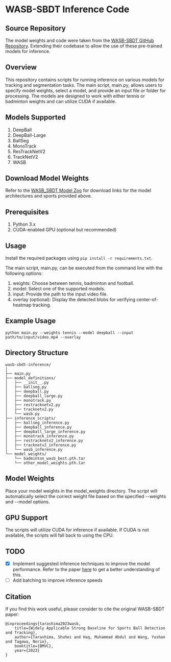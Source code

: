 # WASB-SBDT Inference Code

## Source Repository
The model weights and code were taken from the [WASB-SBDT GitHub Repository](https://github.com/nttcom/WASB-SBDT/tree/main). Extending their codebase to allow the use of these pre-trained models for inference.  

## Overview
This repository contains scripts for running inference on various models for tracking and segmentation tasks. The main script, main.py, allows users to specify model weights, select a model, and provide an input file or folder for processing. The models are designed to work with either tennis or badminton weights and can utilize CUDA if available.

## Models Supported
1. DeepBall
2. DeepBall-Large
3. BallSeg
4. MonoTrack
5. ResTrackNetV2
6. TrackNetV2
7. WASB

## Download Model Weights
Refer to the [WASB_SBDT Model Zoo](https://github.com/nttcom/WASB-SBDT/blob/main/MODEL_ZOO.md) for download links for the model architectures and sports provided above.

## Prerequisites
1. Python 3.x
2. CUDA-enabled GPU (optional but recommended)

## Usage
Install the required packages using `pip install -r requirements.txt`.

The main script, main.py, can be executed from the command line with the following options:

1. weights: Choose between tennis, badminton and football.
2. model: Select one of the supported models.
3. input: Provide the path to the input video file.
4. overlay (optional): Display the detected blobs for verifying center-of-heatmap tracking. 

## Example Usage
```
python main.py --weights tennis --model deepball --input path/to/input/video.mp4 --overlay
```
## Directory Structure
```
wasb-sbdt-inference/
│
├── main.py
├── model_definitions/
│   ├── __init__.py
│   ├── ballseg.py
│   ├── deepball.py
│   ├── deepball_large.py
│   ├── monotrack.py
│   ├── restracknetv2.py
│   ├── tracknetv2.py
│   └── wasb.py
├── inference_scripts/
│   ├── ballseg_inference.py
│   ├── deepball_inference.py
│   ├── deepball_large_inference.py
│   ├── monotrack_inference.py
│   ├── restracknetv2_inference.py
│   ├── tracknetv2_inference.py
│   └── wasb_inference.py
└── model_weights/
    └── badminton_wasb_best.pth.tar
    └── other_model_weights.pth.tar
```

## Model Weights
Place your model weights in the model_weights directory. The script will automatically select the correct weight file based on the specified --weights and --model options.

## GPU Support
The scripts will utilize CUDA for inference if available. If CUDA is not available, the scripts will fall back to using the CPU.

## TODO
- [x] Implement suggested inference techniques to improve the model performance. Refer to the paper [here](https://arxiv.org/pdf/2311.05237#subsection.3.3) to get a better understanding of this.
- [ ] Add batching to improve inference speeds

## Citation
If you find this work useful, please consider to cite the original WASB-SBDT paper:
```
@inproceedings{tarashima2023wasb,
	title={Widely Applicable Strong Baseline for Sports Ball Detection and Tracking},
	author={Tarashima, Shuhei and Haq, Muhammad Abdul and Wang, Yushan and Tagawa, Norio},
	booktitle={BMVC},
	year={2023}
}
```
